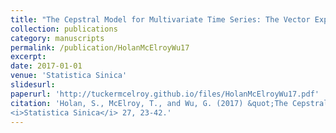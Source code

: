 ```yaml
---
title: "The Cepstral Model for Multivariate Time Series: The Vector Exponential Model"
collection: publications
category: manuscripts
permalink: /publication/HolanMcElroyWu17
excerpt: 
date: 2017-01-01
venue: 'Statistica Sinica'
slidesurl: 
paperurl: 'http://tuckermcelroy.github.io/files/HolanMcElroyWu17.pdf'
citation: 'Holan, S., McElroy, T., and Wu, G. (2017) &quot;The Cepstral Model for Multivariate Time Series: The Vector Exponential Model.&quot; 
<i>Statistica Sinica</i> 27, 23-42.'
---
```

